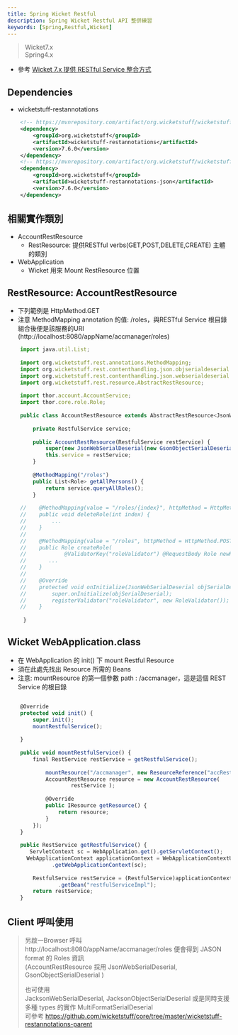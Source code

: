 ```yaml
---
title: Spring Wicket Restful 
description: Spring Wicket Restful API 整併練習
keywords: [Spring,Restful,Wicket]
---
```


> Wicket7.x  
> Spring4.x  

* 參考 [Wicket 7.x 提供 RESTful Service 整合方式](https://github.com/wicketstuff/core/tree/master/wicketstuff-restannotations-parent)

## Dependencies
* wicketstuff-restannotations

```xml
    <!-- https://mvnrepository.com/artifact/org.wicketstuff/wicketstuff-restannotations -->
    <dependency>
        <groupId>org.wicketstuff</groupId>
        <artifactId>wicketstuff-restannotations</artifactId>
        <version>7.6.0</version>
    </dependency>
    <!-- https://mvnrepository.com/artifact/org.wicketstuff/wicketstuff-restannotations-json -->
    <dependency>
        <groupId>org.wicketstuff</groupId>
        <artifactId>wicketstuff-restannotations-json</artifactId>
        <version>7.6.0</version>
    </dependency>
```


## 相關實作類別
* AccountRestResource 
    * RestResource: 提供RESTful verbs(GET,POST,DELETE,CREATE) 主體的類別
* WebApplication
    * Wicket 用來 Mount RestResource 位置     


## RestResource: AccountRestResource
* 下列範例是 HttpMethod.GET
* 注意 MethodMapping annotation 的值: /roles，與RESTful Service 根目錄組合後便是該服務的URI \(http://localhost:8080/appName/accmanager/roles)

```javascript
    import java.util.List;
     
    import org.wicketstuff.rest.annotations.MethodMapping;
    import org.wicketstuff.rest.contenthandling.json.objserialdeserial.GsonObjectSerialDeserial;
    import org.wicketstuff.rest.contenthandling.json.webserialdeserial.JsonWebSerialDeserial;
    import org.wicketstuff.rest.resource.AbstractRestResource;
     
    import thor.account.AccountService;
    import thor.core.role.Role;
     
    public class AccountRestResource extends AbstractRestResource<JsonWebSerialDeserial> {
     
        private RestfulService service;
     
        public AccountRestResource(RestfulService restService) {
            super(new JsonWebSerialDeserial(new GsonObjectSerialDeserial()));
            this.service = restService;
        }
     
        @MethodMapping("/roles")
        public List<Role> getAllPersons() {
            return service.queryAllRoles();
        }
     
    //    @MethodMapping(value = "/roles/{index}", httpMethod = HttpMethod.DELETE)
    //    public void deleteRole(int index) {
    //        ...
    //    }
    //
    //    @MethodMapping(value = "/roles", httpMethod = HttpMethod.POST)
    //    public Role createRole(
    //            @ValidatorKey("roleValidator") @RequestBody Role newRole) {
    //       ...
    //    }
    //
    //    @Override
    //    protected void onInitialize(JsonWebSerialDeserial objSerialDeserial) {
    //        super.onInitialize(objSerialDeserial);
    //        registerValidator("roleValidator", new RoleValidator());
    //    }
     
     }
```

## Wicket WebApplication.class
* 在 WebApplication 的 init\() 下 mount Restful Resource
* 須在此處先找出 Resource 所需的 Beans
* 注意: mountResource 的第一個參數 path : /accmanager，這是這個 REST Service 的根目錄

```javascript

    @Override
    protected void init() {
        super.init();
        mountRestfulService();
           
    }
  
    public void mountRestfulService() {
        final RestService restService = getRestfulService();
             
            mountResource("/accmanager", new ResourceReference("accRestReference") {
            AccountRestResource resource = new AccountRestResource(
                    restService );
 
            @Override
            public IResource getResource() {
                return resource;
            }
        });
    }
  
    public RestService getRestfulService() {
       ServletContext sc = WebApplication.get().getServletContext();
      WebApplicationContext applicationContext = WebApplicationContextUtils
              .getWebApplicationContext(sc);
 
        RestfulService restService = (RestfulService)applicationContext
                .getBean("restfulServiceImpl");
        return restService;
    }
```

## Client 呼叫使用

>  另啟一Browser 呼叫  
>  http://localhost:8080/appName/accmanager/roles 便會得到 JASON format 的 Roles 資訊  
>  \(AccountRestResource 採用 JsonWebSerialDeserial, GsonObjectSerialDeserial )  
>  
>  也可使用  
>  JacksonWebSerialDeserial, JacksonObjectSerialDeserial 或是同時支援多種 types 的實作 MultiFormatSerialDeserial   
>  可參考 https://github.com/wicketstuff/core/tree/master/wicketstuff-restannotations-parent  